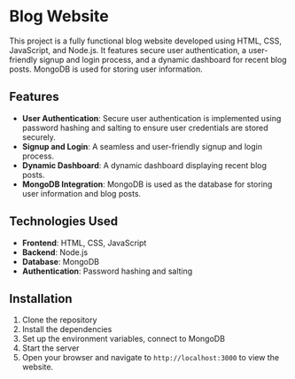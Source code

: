 # Blog Website

This project is a fully functional blog website developed using HTML, CSS, JavaScript, and Node.js. It features secure user authentication, a user-friendly signup and login process, and a dynamic dashboard for recent blog posts. MongoDB is used for storing user information.

## Features

- **User Authentication**: Secure user authentication is implemented using password hashing and salting to ensure user credentials are stored securely.
- **Signup and Login**: A seamless and user-friendly signup and login process.
- **Dynamic Dashboard**: A dynamic dashboard displaying recent blog posts.
- **MongoDB Integration**: MongoDB is used as the database for storing user information and blog posts.

## Technologies Used

- **Frontend**: HTML, CSS, JavaScript
- **Backend**: Node.js
- **Database**: MongoDB
- **Authentication**: Password hashing and salting

## Installation

1. Clone the repository
2. Install the dependencies
3. Set up the environment variables, connect to MongoDB
4. Start the server
5. Open your browser and navigate to `http://localhost:3000` to view the website.
